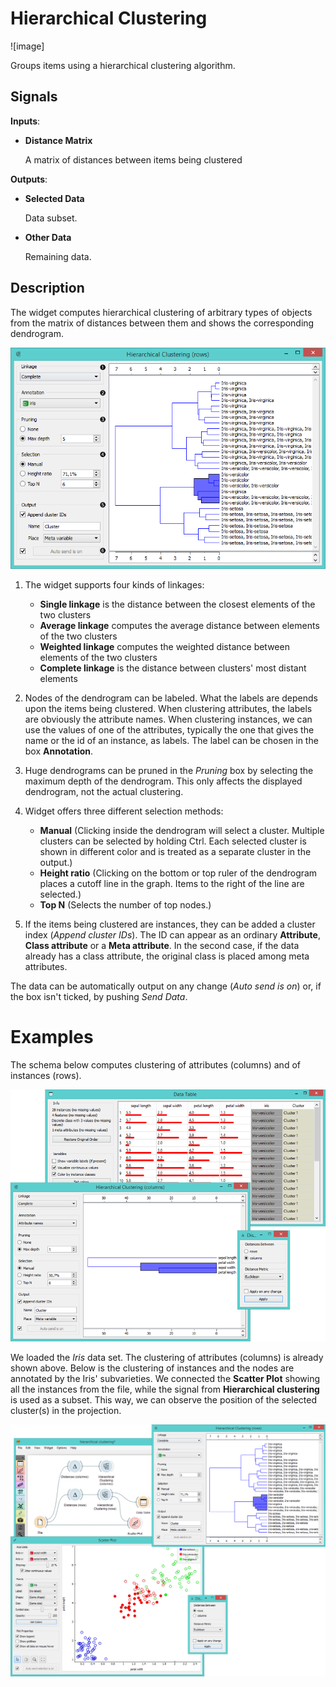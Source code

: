 Hierarchical Clustering
=======================

![image]

Groups items using a hierarchical clustering algorithm.

Signals
-------

**Inputs**:

- **Distance Matrix**

  A matrix of distances between items being clustered

**Outputs**:

- **Selected Data**

  Data subset.

- **Other Data**

  Remaining data.

Description
-----------

The widget computes hierarchical clustering of arbitrary types of
objects from the matrix of distances between them and shows the
corresponding dendrogram.

![image](images/HierarchicalClustering-stamped.png)

1. The widget supports four kinds of linkages:
    - **Single linkage** is the distance between the closest elements of the two clusters
    - **Average linkage** computes the average distance between elements of the two clusters
    - **Weighted linkage** computes the weighted distance between elements of the two clusters
    - **Complete linkage** is the distance between clusters' most distant elements

2. Nodes of the dendrogram can be labeled. What the labels are depends upon
  the items being clustered. When clustering attributes, the
  labels are obviously the attribute names. When clustering instances, we
  can use the values of one of the attributes, typically the one that gives the
  name or the id of an instance, as labels. The label can be chosen in the box
  **Annotation**.

3. Huge dendrograms can be pruned in the *Pruning* box by
  selecting the maximum depth of the dendrogram. This only affects the displayed
  dendrogram, not the actual clustering.

4. Widget offers three different selection methods:
    - **Manual** (Clicking inside the dendrogram will select a cluster. Multiple clusters can be selected by
    holding Ctrl. Each selected cluster is shown in different color and is
    treated as a separate cluster in the output.)
    - **Height ratio** (Clicking on the bottom or top ruler of the dendrogram places a
    cutoff line in the graph. Items to the right of the line are selected.)
    - **Top N** (Selects the number of top nodes.)

5. If the items being clustered are instances, they can be added a cluster
  index (*Append cluster IDs*). The ID can appear as an ordinary **Attribute**,
  **Class attribute** or a **Meta attribute**. In the second
  case, if the data already has a class attribute, the original class is
  placed among meta attributes.

  The data can be automatically output on any change (*Auto send is on*) or, if the box
  isn't ticked, by pushing *Send Data*.


Examples
========

The schema below computes clustering of attributes (columns) and of instances (rows).

![image](images/HierarchicalClustering-Example2.png)

We loaded the *Iris* data set. The clustering of attributes (columns) is already
shown above. Below is the clustering of instances
and the nodes are annotated by the Iris' subvarieties. We connected the
**Scatter Plot** showing all the instances from the file, while the signal from
**Hierarchical clustering** is used as a subset. This way, we can
observe the position of the selected cluster(s) in the projection.

![image](images/HierarchicalClustering-Example.png)
